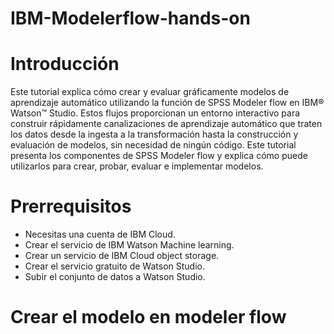 # IBM-Modelerflow-hands-on

# Introducción
Este tutorial explica cómo crear y evaluar gráficamente modelos de aprendizaje automático utilizando la función de SPSS Modeler flow en IBM® Watson™ Studio. Estos flujos proporcionan un entorno interactivo para construir rápidamente canalizaciones de aprendizaje automático que traten los datos desde la ingesta a la transformación hasta la construcción y evaluación de modelos, sin necesidad de ningún código. Este tutorial presenta los componentes de SPSS Modeler flow y explica cómo puede utilizarlos para crear, probar, evaluar e implementar modelos.

# Prerrequisitos
* Necesitas una cuenta de IBM Cloud. 
* Crear el servicio de IBM Watson Machine learning.
* Crear un servicio de IBM Cloud object storage.
* Crear el servicio gratuito de Watson Studio.
* Subir el conjunto de datos a Watson Studio. 

# Crear el modelo en modeler flow








